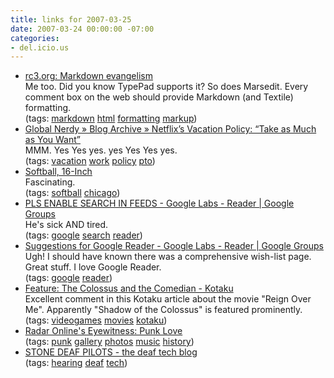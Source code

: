 ```yaml
---
title: links for 2007-03-25
date: 2007-03-24 00:00:00 -07:00
categories:
- del.icio.us
---
```


<ul class="delicious">
	<li>
		<div class="delicious-link"><a href="http://www.rc3.org/2007/03/markdown_evange.php">rc3.org: Markdown evangelism</a></div>
		<div class="delicious-extended">Me too. Did you know TypePad supports it? So does Marsedit. Every comment box on the web should provide Markdown (and Textile) formatting.</div>
		<div class="delicious-tags">(tags: <a href="http://del.icio.us/torrez/markdown">markdown</a> <a href="http://del.icio.us/torrez/html">html</a> <a href="http://del.icio.us/torrez/formatting">formatting</a> <a href="http://del.icio.us/torrez/markup">markup</a>)</div>
	</li>
	<li>
		<div class="delicious-link"><a href="http://globalnerdy.com/?p=482">Global Nerdy » Blog Archive » Netflix’s Vacation Policy: “Take as Much as You Want”</a></div>
		<div class="delicious-extended">MMM. Yes Yes yes. yes Yes Yes yes.</div>
		<div class="delicious-tags">(tags: <a href="http://del.icio.us/torrez/vacation">vacation</a> <a href="http://del.icio.us/torrez/work">work</a> <a href="http://del.icio.us/torrez/policy">policy</a> <a href="http://del.icio.us/torrez/pto">pto</a>)</div>
	</li>
	<li>
		<div class="delicious-link"><a href="http://www.encyclopedia.chicagohistory.org/pages/1163.html">Softball, 16-Inch</a></div>
		<div class="delicious-extended">Fascinating.</div>
		<div class="delicious-tags">(tags: <a href="http://del.icio.us/torrez/softball">softball</a> <a href="http://del.icio.us/torrez/chicago">chicago</a>)</div>
	</li>
	<li>
		<div class="delicious-link"><a href="http://groups.google.com/group/Google-Labs-Reader/web/pls-enable-search-in-feeds">PLS ENABLE SEARCH IN FEEDS - Google Labs - Reader | Google Groups</a></div>
		<div class="delicious-extended">He's sick AND tired.</div>
		<div class="delicious-tags">(tags: <a href="http://del.icio.us/torrez/google">google</a> <a href="http://del.icio.us/torrez/search">search</a> <a href="http://del.icio.us/torrez/reader">reader</a>)</div>
	</li>
	<li>
		<div class="delicious-link"><a href="http://groups.google.com/group/Google-Labs-Reader/web/suggestions%20for%20google%20reader">Suggestions for Google Reader - Google Labs - Reader | Google Groups</a></div>
		<div class="delicious-extended">Ugh! I should have known there was a comprehensive wish-list page. Great stuff. I love Google Reader.</div>
		<div class="delicious-tags">(tags: <a href="http://del.icio.us/torrez/google">google</a> <a href="http://del.icio.us/torrez/reader">reader</a>)</div>
	</li>
	<li>
		<div class="delicious-link"><a href="http://kotaku.com/gaming/top/feature-the-colossus-and-the-comedian-246286.php#c1140827">Feature: The Colossus and the Comedian - Kotaku</a></div>
		<div class="delicious-extended">Excellent comment in this Kotaku article about the movie "Reign Over Me". Apparently "Shadow of the Colossus" is featured prominently.</div>
		<div class="delicious-tags">(tags: <a href="http://del.icio.us/torrez/videogames">videogames</a> <a href="http://del.icio.us/torrez/movies">movies</a> <a href="http://del.icio.us/torrez/kotaku">kotaku</a>)</div>
	</li>
	<li>
		<div class="delicious-link"><a href="http://www.radaronline.com/features/misc_content/070321_punk_love/">Radar Online's Eyewitness: Punk Love</a></div>
		<div class="delicious-tags">(tags: <a href="http://del.icio.us/torrez/punk">punk</a> <a href="http://del.icio.us/torrez/gallery">gallery</a> <a href="http://del.icio.us/torrez/photos">photos</a> <a href="http://del.icio.us/torrez/music">music</a> <a href="http://del.icio.us/torrez/history">history</a>)</div>
	</li>
	<li>
		<div class="delicious-link"><a href="http://stonedeafpilots.com/">STONE DEAF PILOTS - the deaf tech blog</a></div>
		<div class="delicious-tags">(tags: <a href="http://del.icio.us/torrez/hearing">hearing</a> <a href="http://del.icio.us/torrez/deaf">deaf</a> <a href="http://del.icio.us/torrez/tech">tech</a>)</div>
	</li>
</ul>
